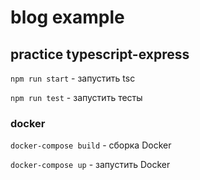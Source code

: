 # blog example

## practice typescript-express

`npm run start` - запустить tsс

`npm run test` - запустить тесты

### docker

`docker-compose build` - сборка Docker

`docker-compose up` - запустить Docker